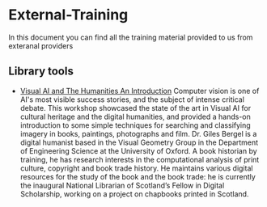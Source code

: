 # External-Training

In this document you can find all the training material provided to us from exteranal providers 

## Library tools
- [Visual AI and The Humanities An Introduction](https://tinyurl.com/EdinburghVAI)
Computer vision is one of AI's most visible success stories, and the subject of intense critical debate. This workshop showcased the state of the art in Visual AI for cultural heritage and the digital humanities, and provided a hands-on introduction to some simple techniques for searching and classifying imagery in books, paintings, photographs and film. 
Dr. Giles Bergel is a digital humanist based in the Visual Geometry Group in the Department of Engineering Science at the University of Oxford. A book historian by training, he has research interests in the computational analysis of print culture, copyright and book trade history. He maintains various digital resources for the study of the book and the book trade: he is currently the inaugural National Librarian of Scotland’s Fellow in Digital Scholarship, working on a project on chapbooks printed in Scotland.  
